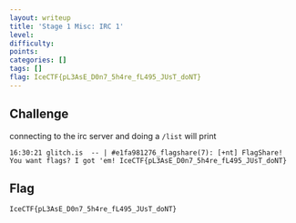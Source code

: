```yaml
---
layout: writeup
title: 'Stage 1 Misc: IRC 1'
level:
difficulty:
points:
categories: []
tags: []
flag: IceCTF{pL3AsE_D0n7_5h4re_fL495_JUsT_doNT}
---
```

## Challenge

connecting to the irc server and doing a `/list` will print

    16:30:21 glitch.is  -- | #e1fa981276_flagshare(7): [+nt] FlagShare! You want flags? I got 'em! IceCTF{pL3AsE_D0n7_5h4re_fL495_JUsT_doNT}

## Flag

    IceCTF{pL3AsE_D0n7_5h4re_fL495_JUsT_doNT}


